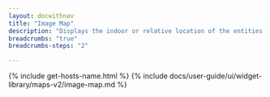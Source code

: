 ```yaml
---
layout: docwithnav
title: "Image Map"
description: "Displays the indoor or relative location of the entities on the image map. Useful to display floor maps, smart parking, etc. Entity coordinates are expected to be in the range from 0 to 1. Highly customizable via custom markers, marker tooltips, and widget actions."
breadcrumbs: "true"
breadcrumbs-steps: "2"

---
```

{% include get-hosts-name.html %}
{% include docs/user-guide/ui/widget-library/maps-v2/image-map.md %}
